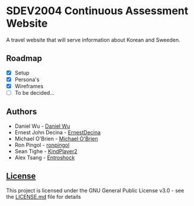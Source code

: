 # SDEV2004 Continuous Assessment Website

A travel website that will serve information about Korean and Sweeden.

## Roadmap

- [x] Setup
- [x] Persona's
- [x] Wireframes
- [ ] To be decided...

## Authors

- Daniel Wu - [Daniel Wu](https://github.com/Dan21460)
- Ernest John Decina - [ErnestDecina](https://github.com/ErnestDecina)
- Michael O'Brien - [Michael O'Brien](https://github.com/mobrien273)
- Ron Pingol - [ronpingol](https://github.com/ronpingol)
- Sean Tighe - [KindPlayer2](https://github.com/KindPlayer2)
- Alex Tsang - [Entroshock](https://github.com/Entroshock)
  

## [License](LICENSE.md)

This project is licensed under the GNU General Public License v3.0 - see the [LICENSE.md](LICENSE.md) file for details
